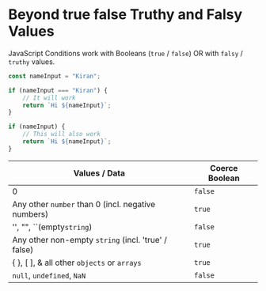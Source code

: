 # Beyond true false Truthy and Falsy Values

JavaScript Conditions work with Booleans (`true` / `false`) OR with `falsy` / `truthy` values.

```js
const nameInput = "Kiran";

if (nameInput === "Kiran") {
	// It will work
	return `Hi ${nameInput}`;
}

if (nameInput) {
	// This will also work
	return `Hi ${nameInput}`;
}
```

| Values / Data                                       | Coerce Boolean |
| --------------------------------------------------- | -------------- |
| 0                                                   | `false`        |
| Any other `number` than 0 (incl. negative numbers)  | `true`         |
| '', "", ``(empty`string`)                           | `false`        |
| Any other non-empty `string` (incl. 'true' / false) | `true`         |
| { }, [ ], & all other `objects` or `arrays`         | `true`         |
| `null`, `undefined`, `NaN`                          | `false`        |
